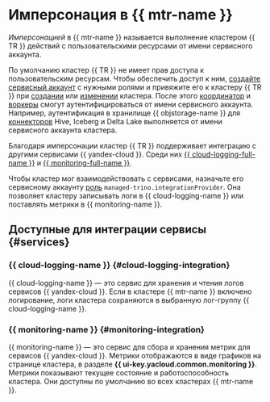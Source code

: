 # Имперсонация в {{ mtr-name }}

_Имперсонацией_ в {{ mtr-name }} называется выполнение кластером {{ TR }} действий с пользовательскими ресурсами от имени сервисного аккаунта.

По умолчанию кластер {{ TR }} не имеет прав доступа к пользовательским ресурсам. Чтобы обеспечить доступ к ним, [создайте сервисный аккаунт](../../iam/operations/sa/create.md#create-sa) с нужными ролями и привяжите его к кластеру {{ TR }} при [создании](../operations/cluster-create.md#create-cluster) или [изменении](../operations/cluster-update.md) кластера. После этого [координатор](index.md#coordinator) и [воркеры](index.md#workers) смогут аутентифицироваться от имени сервисного аккаунта. Например, аутентификация в хранилище {{ objstorage-name }} для [коннекторов](index.md#connector) Hive, Iceberg и Delta Lake выполняется от имени сервисного аккаунта кластера.

Благодаря имперсонации кластер {{ TR }} поддерживает интеграцию с другими сервисами {{ yandex-cloud }}. Среди них [{{ cloud-logging-full-name }}](../../logging/index.yaml) и [{{ monitoring-full-name }}](../../monitoring/concepts/index.md).

Чтобы кластер мог взаимодействовать с сервисами, назначьте его сервисному аккаунту [роль](../security.md#managed-trino-integrationProvider) `managed-trino.integrationProvider`. Она позволяет кластеру записывать логи в {{ cloud-logging-name }} или поставлять метрики в {{ monitoring-name }}.

## Доступные для интеграции сервисы {#services}

### {{ cloud-logging-name }} {#cloud-logging-integration}

{{ cloud-logging-name }} — это сервис для хранения и чтения логов сервисов {{ yandex-cloud }}. Если в кластере {{ mtr-name }} включено логирование, логи кластера сохраняются в выбранную лог-группу {{ cloud-logging-name }}.


### {{ monitoring-name }} {#monitoring-integration}

{{ monitoring-name }} — это сервис для сбора и хранения метрик для сервисов {{ yandex-cloud }}. Метрики отображаются в виде графиков на странице кластера, в разделе **{{ ui-key.yacloud.common.monitoring }}**. Метрики показывают текущее состояние и работоспособность кластера. Они доступны по умолчанию во всех кластерах {{ mtr-name }}.
